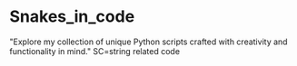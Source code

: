 # Snakes_in_code
 "Explore my collection of unique Python scripts crafted with creativity and functionality in mind." 
 SC=string related code 
